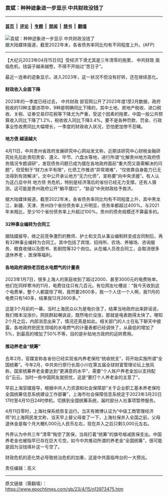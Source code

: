 ### 袁斌：种种迹象进一步显示 中共财政没钱了

---

#### [首页](../../../..?n13973475) &nbsp;|&nbsp; [评论](../../../../../epoch-comment?n13973475) &nbsp;|&nbsp; [专题](../../../../../epoch-special?n13973475) &nbsp;|&nbsp; [禁闻](../../../../../epoch-news?n13973475) &nbsp;|&nbsp; [禁书](../../../../../books?n13973475) &nbsp;|&nbsp; [翻墙](https://github.com/gfw-breaker/nogfw/blob/master/README.md?n13973475)


<div><img alt="袁斌：种种迹象进一步显示 中共财政没钱了" class="attachment-djy_600_400 size-djy_600_400 wp-post-image" src="https://i.epochtimes.com/assets/uploads/2023/04/id13973499-1406111158482584-.jpeg"/>
<div class="caption">
 据大陆媒体报道，截至2022年末，各省债务率同比均有不同程度上升。(AFP)
</div></div><hr/><div class="post_content" id="artbody" itemprop="articleBody">
 <!-- article content begin -->
 <p>
  【大纪元2023年04月15日讯】受经济下滑尤其是三年清零的拖累，
  <ok href="https://www.epochtimes.com/gb/tag/%E4%B8%AD%E5%85%B1%E8%B4%A2%E6%94%BF.html">
   中共财政
  </ok>
  面临危机，钱袋子越来越憋，不得不开始过“苦日子”。
 </p>
 <p>
  最近一连串的迹象显示，进入2023年，这一状况不但没有好转，还在继续恶化。
 </p>
 <h4>
  财政收入全面下降
 </h4>
 <p>
  2023年的一季度已经过去，
  <ok href="https://www.epochtimes.com/gb/tag/%E4%B8%AD%E5%85%B1%E8%B4%A2%E6%94%BF.html">
   中共财政
  </ok>
  部官网公开了2023年度1至2月数据，政府税收的13种主要进项中，9种是明确同比下降的，其中土地、房地产税收、进口税收、关税、证券交易印花税等下降尤为严重，受这个因素的拖累，中国一般公共预算收入同比下降了1.2%，税收收入同比下降3.4%。要不是各种罚款、罚金、行政事业性收费同比大幅增长，一季度的财政收入状况，恐怕更加惨不忍睹。
 </p>
 <h4>
  <ok href="https://www.epochtimes.com/gb/tag/%E5%9C%B0%E6%96%B9%E5%80%BA.html">
   地方债
  </ok>
  越滚越大
 </h4>
 <p>
  4月11日，中共贵州省政府发展研究中心网站发文称，近期该研究中心财税金融研究处先后赴贵阳贵安、遵义、毕节、六盘水等地，进行所谓“化解贵州地方政府债务情况专题调研”，发现债务问题已成为摆在各地政府面前“重大而又亟需解决的问题”，但受制于“财力水平有限”，化债工作推进“异常艰难”，“仅依靠自身能力已无法得到有效解决”。文中公开承认地方“无力化债”，宣称要“向中央求援”。有人认为这凸显中共
  <ok href="https://www.epochtimes.com/gb/tag/%E5%9C%B0%E6%96%B9%E5%80%BA.html">
   地方债
  </ok>
  务危机，特别是经济落后的省份已经无力支撑。还有人猜测，这可能是贵州政府公开“躺平摆烂”，“胁迫”中央财政给予救济。
 </p>
 <p>
  据大陆媒体报道，截至2022年末，各省债务率同比均有不同程度上升，其中黑龙江、新疆、天津、贵州四个省份债务率上升明显，债务率都超过400%。与2021年末相比，至少10个省份债务率上升超过100%。贵州的债务规模还不算最多的。
 </p>
 <h4>
  32种事业编转为合同工
 </h4>
 <p>
  据陆媒报导，继之前竞争激烈的教师、护士和文员从事业编制转变成合同制后，再有32种事业编转为合同工。其中包括了宾馆、招待所、农场、养殖场、咨询服务、粮食收储以及图书、影剧院等32个岗位。从在编人员改合同工，会取消很多
  <ok href="https://www.epochtimes.com/gb/tag/%E9%80%80%E4%BC%91%E5%85%BB%E8%80%81.html">
   退休养老
  </ok>
  、医保等福利。
 </p>
 <h4>
  各地政府调快老百姓水电燃气的计量表
 </h4>
 <p>
  2023年1月7日，很多上海人的家庭收到了超过2000、甚至3000元的电费账单。他们在同样寒冷的11月，电费往往只有几百元。有位网友吐槽说：“我今天收到这个电费单，整个人都震惊了啊，竟然要2600多，我一个人住一个人啊，我11月的电费只有140多，结果我12月2600多。”
 </p>
 <p>
  这是3个月前的一幕，当时上海民众以为是电价涨了，结果当地政府出来辟谣说，我们根本没涨价。网民群起嘲讽说，既然电价没涨，那就是电表跑得太快了。哪知2个月之后，内部消息出来了，情况还真是如此。相关部门的人士在私下聊天中披露，各地政府把民生领域的水电燃气的计量表都已经调快了，从最低的增加了5%，到最高的增加了50%不等，目的是补贴地方政府的运转费用。
 </p>
 <h4>
  推动养老金“统筹”
 </h4>
 <p>
  去年2月，官媒宣称各省份已经实现省内养老保险“统收统支”，将开始实施所谓“全国统筹”。今年2月，中共央行原行长周小川在第五届全球财富管理论坛上放风称，国家统筹养老金要达到“更满意的水平”，需要“个人账户养老金加以支持配合”云云。当时一些中国网友就担忧，这是“要打个人养老金的主意了”。
 </p>
 <p>
  早前上海官媒报导，根据中共人力资源和社会保障部“关于企业职工基本养老保险全国统筹信息系统建设工作部署”，上海市社会保障信息系统定于2023年3月20日17时至4月10日24时停机，切换到全国统筹系统，届时部分人社事项暂停服务。
 </p>
 <p>
  4月11日零时，上海社保系统恢复运行。当天有微博认证为“中级工商管理经济师”的上海网民发文称，当天早上替父母查了一下，上海社保并入全国之前，父母退休金是每个月大概6,000元人民币左右，现在并入之后只剩3,000元左右。
 </p>
 <p>
  外界认为中共三年“清零”掏空了医保，当局打着“统筹”的旗号缩减医保支出。中国养老金也被指早已存在巨大亏空。如今中共推动所谓的养老金“全国统筹”，很可能是因为没钱填补这一亏空了。
 </p>
 <p>
  财政危机的恶化势必导致统治危机的加重，这是中共面临垮台的一大预兆。
 </p>
 <p>
  责任编辑：高义
 </p>
 <!-- article content end -->
 <div id="below_article_ad">
 </div>
</div>


---

原文链接（需翻墙）：https://www.epochtimes.com/gb/23/4/15/n13973475.htm